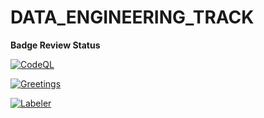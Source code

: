# DATA_ENGINEERING_TRACK

**Badge Review Status**

[![CodeQL](https://github.com/GDSCKCA2023-224/DATA_ENGINEERING_TRACK/actions/workflows/codeql.yml/badge.svg)](https://github.com/GDSCKCA2023-224/DATA_ENGINEERING_TRACK/actions/workflows/codeql.yml)

[![Greetings](https://github.com/GDSCKCA2023-224/DATA_ENGINEERING_TRACK/actions/workflows/greetings.yml/badge.svg)](https://github.com/GDSCKCA2023-224/DATA_ENGINEERING_TRACK/actions/workflows/greetings.yml)

[![Labeler](https://github.com/GDSCKCA2023-224/DATA_ENGINEERING_TRACK/actions/workflows/label.yml/badge.svg)](https://github.com/GDSCKCA2023-224/DATA_ENGINEERING_TRACK/actions/workflows/label.yml)
